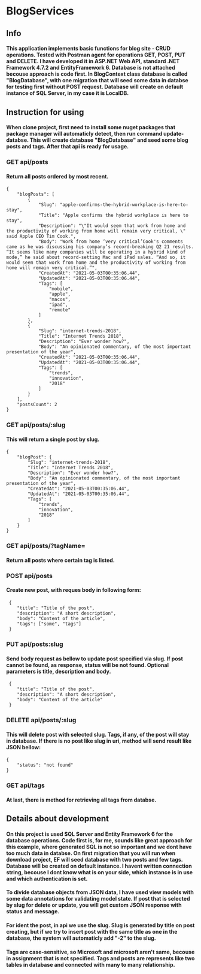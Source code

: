 # BlogServices

## Info 
#### This application implements basic functions for blog site - CRUD operations. Tested with Postman agent for operations GET, POST, PUT and DELETE. I have developed it in ASP.NET Web API, standard .NET Framework 4.7.2 and EntityFramework 6. Database is not attached becouse approach is code first. In BlogContext class database is called "BlogDatabase", with one migration that will seed some data in databse for testing first without POST request. Database will create on default instance of SQL Server, in my case it is LocalDB. 

## Instruction for using
#### When clone project, first need to install some nuget packages that package manager will automaticly detect, then run command update-databse. This will create database "BlogDatabase" and seed some blog posts and tags. After that api is ready for usage. 
### GET api/posts
#### Return all posts ordered by most recent.
```
{
    "blogPosts": [
        {
            "Slug": "apple-confirms-the-hybrid-workplace-is-here-to-stay",
            "Title": "Apple confirms the hybrid workplace is here to stay",
            "Description": "\"It would seem that work from home and the productivity of working from home will remain very critical, \" said Apple CEO Tim Cook.",
            "Body": "Work from home ‘very critical’Cook's comments came as he was discussing his company’s record-breaking Q2 21 results. “It seems like many companies will be operating in a hybrid kind of mode,” he said about record-setting Mac and iPad sales. “And so, it would seem that work from home and the productivity of working from home will remain very critical.”",
            "CreatedAt": "2021-05-03T00:35:06.44",
            "UpdatedAt": "2021-05-03T00:35:06.44",
            "Tags": [
                "mobile",
                "apple",
                "macos",
                "ipad",
                "remote"
            ]
        },
        {
            "Slug": "internet-trends-2018",
            "Title": "Internet Trends 2018",
            "Description": "Ever wonder how?",
            "Body": "An opinionated commentary, of the most important presentation of the year",
            "CreatedAt": "2021-05-03T00:35:06.44",
            "UpdatedAt": "2021-05-03T00:35:06.44",
            "Tags": [
                "trends",
                "innovation",
                "2018"
            ]
        }
    ],
    "postsCount": 2
}
```
### GET api/posts/:slug
#### This will return a single post by slug.
```
{
    "blogPost": {
        "Slug": "internet-trends-2018",
        "Title": "Internet Trends 2018",
        "Description": "Ever wonder how?",
        "Body": "An opinionated commentary, of the most important presentation of the year",
        "CreatedAt": "2021-05-03T00:35:06.44",
        "UpdatedAt": "2021-05-03T00:35:06.44",
        "Tags": [
            "trends",
            "innovation",
            "2018"
        ]
    }
}
```
### GET api/posts/?tagName=
#### Return all posts where certain tag is listed.
### POST api/posts
#### Create new post, with reques body in following form:
```
 {
    "title": "Title of the post",
    "description": "A short description",
    "body": "Content of the article",
    "tags": ["some", "tags"]
 }
```
### PUT api/posts:slug
#### Send body request as bellow to update post specified via slug. If post cannot be found, as response, status will be not found. Optional parameters is title, description and body.
```
 {
    "title": "Title of the post",
    "description": "A short description",
    "body": "Content of the article"
 }
```
### DELETE api/posts/:slug
#### This will delete post with selected slug. Tags, if any, of the post will stay in database. If there is no post like slug in uri, method will send result like JSON bellow:
```
{
    "status": "not found"
}
```
### GET api/tags
#### At last, there is method for retrieving all tags from databse. 

## Details about development
#### On this project is used SQL Server and Entity Framework 6 for the database operations. Code first is, for me, sounds like great approach for this example, where generated SQL is not so important and we dont have too much data in databse. On first migration that you will run when download project, EF will seed database with two posts and few tags. Database will be created on default instance. I havent written connection string, becouse I dont know what is on your side, which instance is in use and which authentication is set.
#### To divide database objects from JSON data, I have used view models with some data annotations for validating model state. If post that is selected by slug for delete or update, you will get custom JSON response with status and message.
#### For ident the post, in api we use the slug. Slug is generated by title on post creating, but if we try to insert post with the same title as one in the database, the system will automaticly add "-2" to the slug. 
#### Tags are case-sensitive, so Microsoft and microsoft aren't same, becouse in assignment that is not specified. Tags and posts are represents like two tables in database and connected with many to many relationship.
